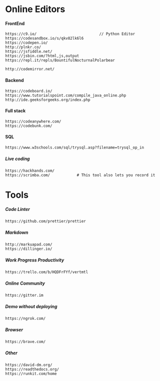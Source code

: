 # Online Editors

#### FrontEnd

```
https://c9.io/                            // Python Editor
https://codesandbox.io/s/qkv82lk6l6
https://codepen.io/
http://plnkr.co/
https://jsfiddle.net/
https://jsbin.com/?html,js,output
https://repl.it/repls/BountifulNocturnalPolarbear

http://codemirror.net/
```

#### Backend

```
https://codeboard.io/
https://www.tutorialspoint.com/compile_java_online.php
http://ide.geeksforgeeks.org/index.php
```

#### Full stack

```
https://codeanywhere.com/
https://codebunk.com/
```

#### SQL

```
https://www.w3schools.com/sql/trysql.asp?filename=trysql_op_in
```

##### Live coding

```
https://hackhands.com/
https://scrimba.com/            # This tool also lets you record it
```

# Tools

##### Code Linter

```
https://github.com/prettier/prettier
```

##### Markdown

```
http://markuapad.com/
https://dillinger.io/
```

##### Work Progress Productivity

```
https://trello.com/b/HQDFrFYf/vertmtl
```

##### Online Community

```
https://gitter.im
```

##### Demo without deploying

```
https://ngrok.com/
```

##### Browser

```
https://brave.com/
```

##### Other

```
https://david-dm.org/
https://readthedocs.org/
https://runkit.com/home
```



